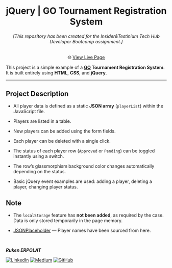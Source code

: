 <h1 align="center">jQuery | GO Tournament Registration System</h1>

<h6 align="center">[This repository has been created for the Insider&Testinium Tech Hub Developer Bootcamp assignment.]</h6>

<div align="center">

🌐 [View Live Page]()  

</div>

This project is a simple example of a **[GO](https://en.wikipedia.org/wiki/Go_(game)) Tournament Registration System**.  
It is built entirely using **HTML**, **CSS**, and **jQuery**.

---

## Project Description

- All player data is defined as a static **JSON array** (`playerList`) within the JavaScript file.

- Players are listed in a table.

- New players can be added using the form fields.

- Each player can be deleted with a single click.

- The status of each player row (`Approved` or `Pending`) can be toggled instantly using a switch.

- The row’s glassmorphism background color changes automatically depending on the status.

- Basic jQuery event examples are used: adding a player, deleting a player, changing player status.

## Note

- The `localStorage` feature has **not been added**, as required by the case. Data is only stored temporarily in the page memory.

- [JSONPlaceholder](https://jsonplaceholder.typicode.com/users) — Player names have been sourced from here.

<br>

<b><em>Ruken ERPOLAT</em></b>

[![LinkedIn](https://img.shields.io/badge/-LinkedIn-827a67?style=flat&logo=linkedin&logoColor=white)](https://linkedin.com/in/rukenerpolat)
[![Medium](https://img.shields.io/badge/-Medium-827a67?style=flat&logo=medium&logoColor=white)](https://medium.com/@rukenerpolat)
[![GitHub](https://img.shields.io/badge/-GitHub-827a67?style=flat&logo=github&logoColor=white)](https://github.com/rukenerpolat)